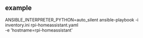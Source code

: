 ## example
 ANSIBLE_INTERPRETER_PYTHON=auto_silent ansible-playbook -i inventory.ini rpi-homeassistant.yaml \
   -e 'hostname=rpi-homeassistant'
